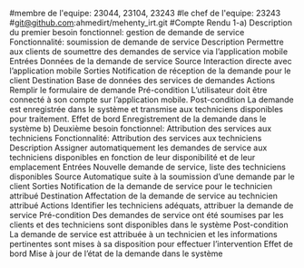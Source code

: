 #membre de l'equipe: 23044, 23104, 23243
#le chef de l'equipe: 23243 
#git@github.com:ahmedirt/mehenty_irt.git
#Compte Rendu
1-a) Description du premier besoin fonctionnel: gestion de demande de service
Fonctionnalité: soumission de demande de service
Description Permettre aux clients de soumettre des demandes de service via
l’application mobile
Entrées Données de la demande de service
Source Interaction directe avec l’application mobile
Sorties Notification de réception de la demande pour le client
Destination Base de données des services de demandes
Actions Remplir le formulaire de demande
Pré-condition L’utilisateur doit être connecté à son compte sur l’application
mobile.
Post-condition La demande est enregistrée dans le système et transmise aux
techniciens disponibles pour traitement.
Effet de bord Enregistrement de la demande dans le système
b) Deuxième besoin fonctionnel: Attribution des services aux techniciens
Fonctionnalité: Attribution des services aux techniciens
Description Assigner automatiquement les demandes
de service aux techniciens disponibles en
fonction de leur disponibilité et de leur
emplacement
Entrées Nouvelle demande de service, liste des
techniciens disponibles
Source Automatique suite à la soumission d’une
demande par le client
Sorties Notification de la demande de service pour
le technicien attribué
Destination Affectation de la demande de service au
technicien attribué
Actions Identifier les techniciens adéquats, attribuer
la demande de service
Pré-condition Des demandes de service ont été soumises
par les clients et des techniciens sont
disponibles dans le système
Post-condition La demande de service est attribuée à un
technicien et les informations pertinentes
sont mises à sa disposition pour effectuer
l’intervention
Effet de bord Mise à jour de l’état de la demande dans le
système
